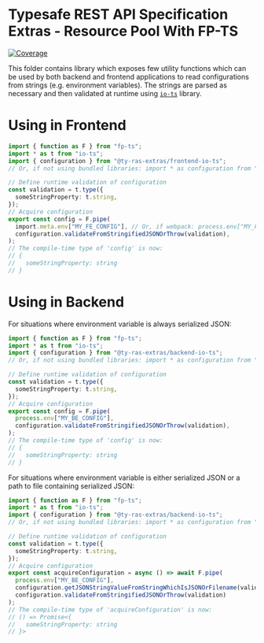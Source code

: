 # Typesafe REST API Specification Extras - Resource Pool With FP-TS

[![Coverage](https://codecov.io/gh/ty-ras/extras-io-ts/branch/main/graph/badge.svg?flag=config)](https://codecov.io/gh/ty-ras/extras-io-ts)

This folder contains library which exposes few utility functions which can be used by both backend and frontend applications to read configurations from strings (e.g. environment variables).
The strings are parsed as necessary and then validated at runtime using [`io-ts`](https://github.com/gcanti/fp-ts) library.

# Using in Frontend

```ts
import { function as F } from "fp-ts";
import * as t from "io-ts";
import { configuration } from "@ty-ras-extras/frontend-io-ts";
// Or, if not using bundled libraries: import * as configuration from "@ty-ras-extras/config/string";

// Define runtime validation of configuration
const validation = t.type({
  someStringProperty: t.string,
});
// Acquire configuration
export const config = F.pipe(
  import.meta.env["MY_FE_CONFIG"], // Or, if webpack: process.env["MY_FE_CONFIG"],
  configuration.validateFromStringifiedJSONOrThrow(validation),
);
// The compile-time type of 'config' is now:
// {
//   someStringProperty: string
// }
```

# Using in Backend
For situations where environment variable is always serialized JSON:
```ts
import { function as F } from "fp-ts";
import * as t from "io-ts";
import { configuration } from "@ty-ras-extras/backend-io-ts";
// Or, if not using bundled libraries: import * as configuration from "@ty-ras-extras/config";

// Define runtime validation of configuration
const validation = t.type({
  someStringProperty: t.string,
});
// Acquire configuration
export const config = F.pipe(
  process.env["MY_BE_CONFIG"],
  configuration.validateFromStringifiedJSONOrThrow(validation),
);
// The compile-time type of 'config' is now:
// {
//   someStringProperty: string
// }
```

For situations where environment variable is either serialized JSON or a path to file containing serialized JSON:
```ts
import { function as F } from "fp-ts";
import * as t from "io-ts";
import { configuration } from "@ty-ras-extras/backend-io-ts";
// Or, if not using bundled libraries: import * as configuration from "@ty-ras-extras/config";

// Define runtime validation of configuration
const validation = t.type({
  someStringProperty: t.string,
});
// Acquire configuration
export const acquireConfiguration = async () => await F.pipe(
  process.env["MY_BE_CONFIG"],
  configuration.getJSONStringValueFromStringWhichIsJSONOrFilename(validation),
  configuration.validateFromStringifiedJSONOrThrow(validation)
);
// The compile-time type of 'acquireConfiguration' is now:
// () => Promise<{
//   someStringProperty: string
// }>
```
